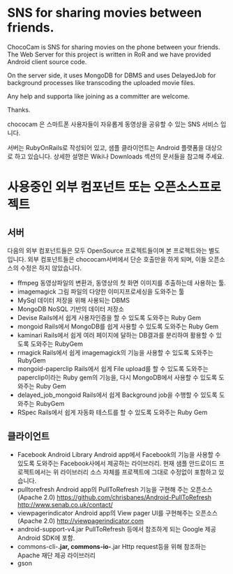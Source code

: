 # SNS for sharing movies between friends. #

ChocoCam is SNS for sharing movies on the phone between your friends.
The Web Server for this project is written in RoR and we have provided Android client source code.

On the server side, it uses MongoDB for DBMS and uses DelayedJob for background processes like transcoding the uploaded movie files.

Any help and supporta like joining as a committer are welcome.

Thanks.


chococam 은 스마트폰 사용자들이 자유롭게 동영상을 공유할 수 있는 SNS 서비스 입니다.

서버는 RubyOnRails로 작성되어 있고, 샘플 클라이언트는 Android 플랫폼을 대상으로 하고 있습니다.
상세한 설명은 Wiki나 Downloads 섹션의 문서들을 참고해 주세요.

# 사용중인 외부 컴포넌트 또는 오픈소스프로젝트 #

## 서버 ##
다음의 외부 컴포넌트들은 모두 OpenSource 프로젝트들이며 본 프로젝트와는 별도 입니다. 외부 컴포넌트들은 chococam서버에서 단순 호출만을 하게 되며, 이들 오픈소스의 수정은 하지 않았습니다.

  * ffmpeg
동영상파일의 변환과, 동영상의 첫 화면 이미지를 추출하는데 사용하는 툴.
  * imagemagick
그림 파일의 다양한 이미지프로세싱을 도와주는 툴
  * MySql
데이터 저장을 위해 사용되는 DBMS
  * MongoDB
NoSQL 기반의 데이터 저장소
  * Devise
Rails에서 쉽게 사용자인증을 할 수 있도록 도와주는 Ruby Gem
  * mongoid
Rails에서 MongoDB를 쉽게 사용할 수 있도록 도와주는 Ruby Gem
  * kaminari
Rails에서 쉽게 여러 페이지에 달하는 DB결과를 분리하여 활용할 수 있도록 도와주는 RubyGem
  * rmagick
Rails에서 쉽게 imagemagick의 기능을 사용할 수 있도록 도와주는 RubyGem
  * mongoid-paperclip
Rails에서 쉽게 File upload를 할 수 있도록 도와주는 paperclip이라는 Ruby gem의 기능을, 다시 MongoDB에서 사용할 수 있도록 도와주는 Ruby Gem
  * delayed\_job\_mongoid
Rails에서 쉽게 Background job을 수행할 수 있도록 도와주는 RubyGem
  * RSpec
Rails에서 쉽게 자동화 테스트를 할 수 있도록 도와주는 Ruby Gem


## 클라이언트 ##
  * Facebook Android Library
Android app에서 Facebook의 기능을 사용할 수 있도록 도와주는 Facebook사에서 제공하는 라이브러리. 현재 샘플 안드로이드 프로젝트에서는 위 라이브러리 소스 자체를 프로젝트에 그대로 수정없이 포함하고 있습니다.
  * pulltorefresh
Android app의 PullToRefresh 기능을 구현해 주는 오픈소스 (Apache 2.0)
https://github.com/chrisbanes/Android-PullToRefresh
http://www.senab.co.uk/contact/
  * viewpagerindicator
Android app의 View pager UI를 구현해주는 오픈소스 (Apache 2.0)
http://viewpagerindicator.com
  * android-support-v4.jar
PullToRefresh 등에서 참조하게 되는 Google 제공 Android SDK에 포함.
  * commons-cli-**.jar, commons-io-**.jar
Http request등을 위해 참조하는 Apache 재단 제공 라이브러리
  * gson